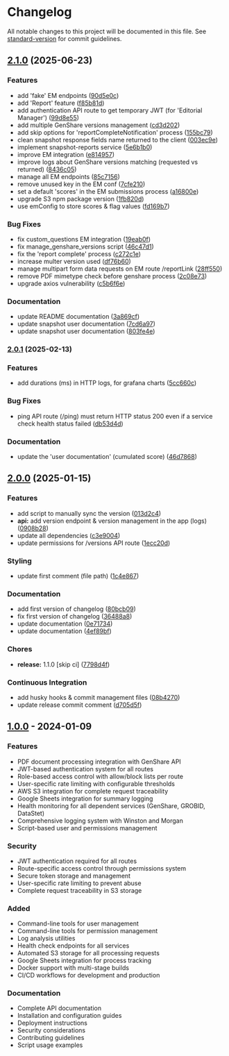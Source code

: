 # Changelog

All notable changes to this project will be documented in this file. See [standard-version](https://github.com/conventional-changelog/standard-version) for commit guidelines.

## [2.1.0](https://github.com/DataSeer/snapshot-api/compare/v2.0.1...v2.1.0) (2025-06-23)


### Features

* add 'fake' EM endpoints ([90d5e0c](https://github.com/DataSeer/snapshot-api/commits/90d5e0c8f065736a74ded8686f03ca9e353c2adb))
* add 'Report' feature ([f85b81d](https://github.com/DataSeer/snapshot-api/commits/f85b81dc8a613aba7d8f0fba6a8c37adfff67461))
* add authentication API route to get temporary JWT (for 'Editorial Manager') ([99d8e55](https://github.com/DataSeer/snapshot-api/commits/99d8e550888b4e848b2501c0fd40e2c0f51ac738))
* add multiple GenShare versions management ([cd3d202](https://github.com/DataSeer/snapshot-api/commits/cd3d202e9a9ba4cc0dee431fe9a6a31e09938fbf))
* add skip options for 'reportCompleteNotification' process ([155bc79](https://github.com/DataSeer/snapshot-api/commits/155bc7948872c2c67bb24519b003e155915543d7))
* clean snapshot response fields name returned to the client ([003ec9e](https://github.com/DataSeer/snapshot-api/commits/003ec9e95091d76af9178048c59209d4bf22cca0))
* implement snapshot-reports service ([5e6b1b0](https://github.com/DataSeer/snapshot-api/commits/5e6b1b038e4850d811c9b6d5e3232bcc2b01550a))
* improve EM integration ([e814957](https://github.com/DataSeer/snapshot-api/commits/e814957ee804c58df2dfa10bac97572ba1b20a71))
* improve logs about GenShare versions matching (requested vs returned) ([8436c05](https://github.com/DataSeer/snapshot-api/commits/8436c054d11197b53060e495b68e4646eb2a30a5))
* manage all EM endpoints ([85c7156](https://github.com/DataSeer/snapshot-api/commits/85c715626d8015b751294b7ef479e58bce0af5be))
* remove unused key in the EM conf ([7cfe210](https://github.com/DataSeer/snapshot-api/commits/7cfe21090c6edd811ec64bed0d5b3a1868d48865))
* set a default 'scores' in the EM submissions process ([a16800e](https://github.com/DataSeer/snapshot-api/commits/a16800ecc1e622126946bd8239b461806b227846))
* upgrade S3 npm package version ([1fb820d](https://github.com/DataSeer/snapshot-api/commits/1fb820d9f1e6a21f682956f7458ffd78fcecbcd0))
* use emConfig to store scores & flag values ([fd169b7](https://github.com/DataSeer/snapshot-api/commits/fd169b719e402269efe6eef2f60ebe10d0fbaac1))


### Bug Fixes

* fix custom_questions EM integration ([19eab0f](https://github.com/DataSeer/snapshot-api/commits/19eab0f20912ae1cafd0fa7223c339e9403cc60d))
* fix manage_genshare_versions script ([46c47d1](https://github.com/DataSeer/snapshot-api/commits/46c47d100820a0c7a746495673aa47420ffe3d4c))
* fix the 'report complete' process ([c272c1e](https://github.com/DataSeer/snapshot-api/commits/c272c1e58502da67aad47d299de9249ad001ac9b))
* increase multer version used ([df76b60](https://github.com/DataSeer/snapshot-api/commits/df76b608bf5253335023d65c811c7807bca32391))
* manage multipart form data requests on EM route /reportLink ([28ff550](https://github.com/DataSeer/snapshot-api/commits/28ff5500259028c44da577c7640feb2f62c9dd3f))
* remove PDF mimetype check before genshare process ([2c08e73](https://github.com/DataSeer/snapshot-api/commits/2c08e734dcd5919c6b1de9df6c74f9434ea1e93d))
* upgrade axios vulnerability ([c5b6f6e](https://github.com/DataSeer/snapshot-api/commits/c5b6f6e65ee689ce5551ff82fa359babdfaf9cf3))


### Documentation

* update README documentation ([3a869cf](https://github.com/DataSeer/snapshot-api/commits/3a869cf5943a54ca77ede2ade2f75c0e484570c2))
* update snapshot user documentation ([7cd6a97](https://github.com/DataSeer/snapshot-api/commits/7cd6a9730a5f4135e08f3b9b89ed2dd71b75eac0))
* update snapshot user documentation ([803fe4e](https://github.com/DataSeer/snapshot-api/commits/803fe4e0cd293faa68ae89e16b0f7f9c9f02eeba))

### [2.0.1](https://github.com/DataSeer/snapshot-api/compare/v2.0.0...v2.0.1) (2025-02-13)


### Features

* add durations (ms) in HTTP logs, for grafana charts ([5cc660c](https://github.com/DataSeer/snapshot-api/commits/5cc660cd03e0da98e07c25618c3319298091e626))


### Bug Fixes

* ping API route (/ping) must return HTTP status 200 even if a service check health status failed ([db53d4d](https://github.com/DataSeer/snapshot-api/commits/db53d4dd21d4ad7a771d2d82cfdfe02f7ed1676f))


### Documentation

* update the 'user documentation' (cumulated score) ([46d7868](https://github.com/DataSeer/snapshot-api/commits/46d7868d99e059f08c769c7b1b42c2a5ea4731cb))

## [2.0.0](https://github.com/DataSeer/snapshot-api/compare/v1.0.0...v2.0.0) (2025-01-15)


### Features

* add script to manually sync the version ([013d2c4](https://github.com/DataSeer/snapshot-api/commits/013d2c433d33a263eeb5ab528b6871e3d65c2f50))
* **api:** add version endpoint & version management in the app (logs) ([0908b28](https://github.com/DataSeer/snapshot-api/commits/0908b28765e6cb6bceda3ece087f2f500e4608b4))
* update all dependencies ([c3e9004](https://github.com/DataSeer/snapshot-api/commits/c3e9004429640db3c499de6d87c1136e9bce9e4e))
* update permissions for /versions API route ([1ecc20d](https://github.com/DataSeer/snapshot-api/commits/1ecc20d922da9672f26981961530cd000673d726))


### Styling

* update first comment (file path) ([1c4e867](https://github.com/DataSeer/snapshot-api/commits/1c4e86783153b9c2885869c84b5a874b82ba82df))


### Documentation

* add first version of changelog ([80bcb09](https://github.com/DataSeer/snapshot-api/commits/80bcb09aa1a043b2042c86059c2689ac9e184423))
* fix first version of changelog ([36488a8](https://github.com/DataSeer/snapshot-api/commits/36488a8e8314fff6e49abac5173844a5ffa4e4f6))
* update documentation ([0e71734](https://github.com/DataSeer/snapshot-api/commits/0e7173409087ce493ad4bf1db1985d357efa3a05))
* update documentation ([4ef89bf](https://github.com/DataSeer/snapshot-api/commits/4ef89bf917ee6472327d7354d34129becd5dc602))


### Chores

* **release:** 1.1.0 [skip ci] ([7798d4f](https://github.com/DataSeer/snapshot-api/commits/7798d4f8b07ccea2b4962a852e26ce47e41c9b21))


### Continuous Integration

* add husky hooks & commit management files ([08b4270](https://github.com/DataSeer/snapshot-api/commits/08b427001aa5e9bd5d0f2fd2c38ab15866c174a2))
* update release commit comment ([d705d5f](https://github.com/DataSeer/snapshot-api/commits/d705d5f05294b98f544013a081bf96b776cfcfb2))

## [1.0.0] - 2024-01-09

### Features
- PDF document processing integration with GenShare API
- JWT-based authentication system for all routes
- Role-based access control with allow/block lists per route
- User-specific rate limiting with configurable thresholds
- AWS S3 integration for complete request traceability
- Google Sheets integration for summary logging
- Health monitoring for all dependent services (GenShare, GROBID, DataStet)
- Comprehensive logging system with Winston and Morgan
- Script-based user and permissions management

### Security
- JWT authentication required for all routes
- Route-specific access control through permissions system
- Secure token storage and management
- User-specific rate limiting to prevent abuse
- Complete request traceability in S3 storage

### Added
- Command-line tools for user management
- Command-line tools for permission management
- Log analysis utilities
- Health check endpoints for all services
- Automated S3 storage for all processing requests
- Google Sheets integration for process tracking
- Docker support with multi-stage builds
- CI/CD workflows for development and production

### Documentation
- Complete API documentation
- Installation and configuration guides
- Deployment instructions
- Security considerations
- Contributing guidelines
- Script usage examples

[1.0.0]: https://github.com/DataSeer/snapshot-api/releases/tag/v1.0.0
